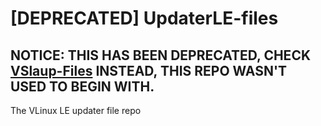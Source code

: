 # [DEPRECATED] UpdaterLE-files
## NOTICE: THIS HAS BEEN DEPRECATED, CHECK [VSlaup-Files](https://github.com/vlinux-lm/VSlaup-Files) INSTEAD, THIS REPO WASN'T USED TO BEGIN WITH.
The VLinux LE updater file repo
